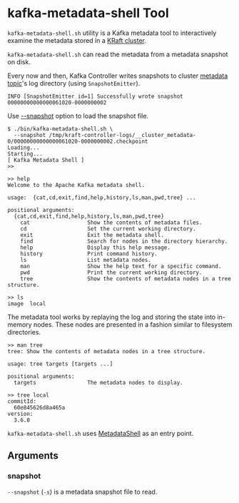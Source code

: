 # kafka-metadata-shell Tool

`kafka-metadata-shell.sh` utility is a Kafka metadata tool to interactively examine the metadata stored in a [KRaft cluster](../../kraft/index.md).

`kafka-metadata-shell.sh` can read the metadata from a metadata snapshot on disk.

Every now and then, Kafka Controller writes snapshots to cluster [metadata topic](../../kraft/index.md)'s log directory (using `SnapshotEmitter`).

```text
INFO [SnapshotEmitter id=1] Successfully wrote snapshot 00000000000000061020-0000000002
```

Use [--snapshot](#snapshot) option to load the snapshot file.

```console
$ ./bin/kafka-metadata-shell.sh \
  --snapshot /tmp/kraft-controller-logs/__cluster_metadata-0/00000000000000061020-0000000002.checkpoint
Loading...
Starting...
[ Kafka Metadata Shell ]
>>
```

```text
>> help
Welcome to the Apache Kafka metadata shell.

usage:  {cat,cd,exit,find,help,history,ls,man,pwd,tree} ...

positional arguments:
  {cat,cd,exit,find,help,history,ls,man,pwd,tree}
    cat                  Show the contents of metadata files.
    cd                   Set the current working directory.
    exit                 Exit the metadata shell.
    find                 Search for nodes in the directory hierarchy.
    help                 Display this help message.
    history              Print command history.
    ls                   List metadata nodes.
    man                  Show the help text for a specific command.
    pwd                  Print the current working directory.
    tree                 Show the contents of metadata nodes in a tree structure.
```

```text
>> ls
image  local
```

The metadata tool works by replaying the log and storing the state into in-memory nodes.
These nodes are presented in a fashion similar to filesystem directories.

```text
>> man tree
tree: Show the contents of metadata nodes in a tree structure.

usage: tree targets [targets ...]

positional arguments:
  targets                The metadata nodes to display.
```

```text
>> tree local
commitId:
  60e845626d8a465a
version:
  3.6.0
```

`kafka-metadata-shell.sh` uses [MetadataShell](MetadataShell.md) as an entry point.

## Arguments

### snapshot

`--snapshot` (`-s`) is a metadata snapshot file to read.
